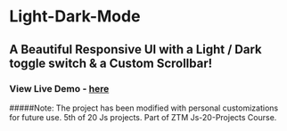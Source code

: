 # Light-Dark-Mode
## A Beautiful Responsive UI with a Light / Dark toggle switch & a Custom Scrollbar!
### View Live Demo - [here](https://akiijadhav.github.io/Quote-Generator/)

#####Note: The project has been modified with personal customizations for future use.
5th of 20 Js projects.
Part of ZTM Js-20-Projects Course.